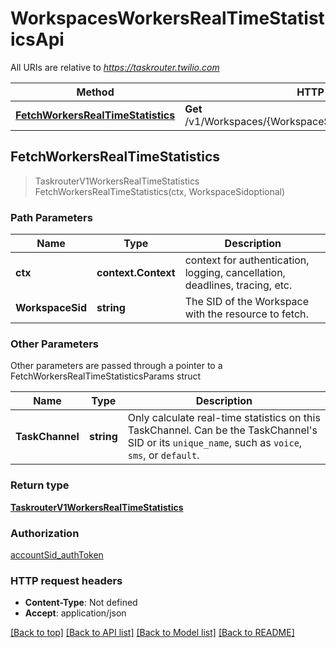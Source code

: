 # WorkspacesWorkersRealTimeStatisticsApi

All URIs are relative to *https://taskrouter.twilio.com*

Method | HTTP request | Description
------------- | ------------- | -------------
[**FetchWorkersRealTimeStatistics**](WorkspacesWorkersRealTimeStatisticsApi.md#FetchWorkersRealTimeStatistics) | **Get** /v1/Workspaces/{WorkspaceSid}/Workers/RealTimeStatistics | 



## FetchWorkersRealTimeStatistics

> TaskrouterV1WorkersRealTimeStatistics FetchWorkersRealTimeStatistics(ctx, WorkspaceSidoptional)





### Path Parameters


Name | Type | Description
------------- | ------------- | -------------
**ctx** | **context.Context** | context for authentication, logging, cancellation, deadlines, tracing, etc.
**WorkspaceSid** | **string** | The SID of the Workspace with the resource to fetch.

### Other Parameters

Other parameters are passed through a pointer to a FetchWorkersRealTimeStatisticsParams struct


Name | Type | Description
------------- | ------------- | -------------
**TaskChannel** | **string** | Only calculate real-time statistics on this TaskChannel. Can be the TaskChannel's SID or its `unique_name`, such as `voice`, `sms`, or `default`.

### Return type

[**TaskrouterV1WorkersRealTimeStatistics**](TaskrouterV1WorkersRealTimeStatistics.md)

### Authorization

[accountSid_authToken](../README.md#accountSid_authToken)

### HTTP request headers

- **Content-Type**: Not defined
- **Accept**: application/json

[[Back to top]](#) [[Back to API list]](../README.md#documentation-for-api-endpoints)
[[Back to Model list]](../README.md#documentation-for-models)
[[Back to README]](../README.md)

